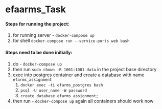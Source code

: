 # efaarms_Task
#### Steps for running the project:

1. for running server - `docker-compose up`
2. for shell `docker-compose run --service-ports web bash`


#### Steps need to be done initially:

1. do - `docker-compose up`
2. then run `sudo chown -R 1001:1001 data` in the project base directory
3. exec into postgres container and create a database with name `efarms_assignment`
   1. `docker exec -ti efarms_postgres bash`
   2. `psql -U user_name -W password`
   3. `create database efarms_assignment;`
4. then run - `docker-compose up` again all containers should work now
